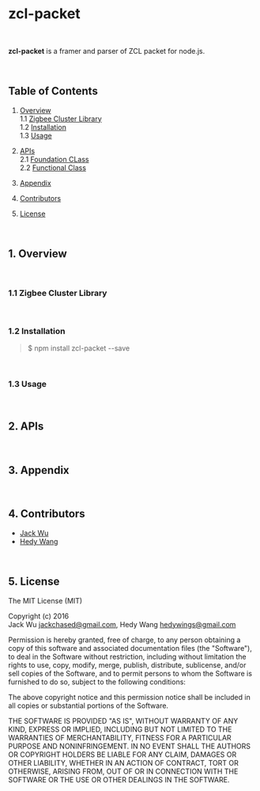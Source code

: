 # zcl-packet  
<br />

**zcl-packet** is a framer and parser of ZCL packet for node.js.   

<br />

## Table of Contents  

1. [Overview](#Overview)  
    1.1 [Zigbee Cluster Library](#ZCL)  
    1.2 [Installation](#Installation)  
    1.3 [Usage](#Usage)  

2. [APIs](#APIs)  
    2.1 [Foundation CLass](#FoundCls)  
    2.2 [Functional Class](#FuncCls)  

3. [Appendix](#Appendix)  

4. [Contributors](#Contributors)  
5. [License](#License)  

<br />

<a name="Overview"></a>
## 1. Overview  

<br />

<a name="ZCL"></a>
### 1.1 Zigbee Cluster Library  

<br />

<a name="Installation"></a>
### 1.2 Installation  

> $ npm install zcl-packet --save

<br />

<a name="Usage"></a>
### 1.3 Usage  


<br />

<a name="APIs"></a>
## 2. APIs  


<br />

<a name="Appendix"></a>
## 3. Appendix  


<br />

<a name="Contributors"></a>
## 4. Contributors  

* [Jack Wu](https://www.npmjs.com/~jackchased)  
* [Hedy Wang](https://www.npmjs.com/~hedywings)  

<br />

<a name="License"></a>
## 5. License 

The MIT License (MIT)

Copyright (c) 2016  
Jack Wu <jackchased@gmail.com>, Hedy Wang <hedywings@gmail.com>

Permission is hereby granted, free of charge, to any person obtaining a copy
of this software and associated documentation files (the "Software"), to deal
in the Software without restriction, including without limitation the rights
to use, copy, modify, merge, publish, distribute, sublicense, and/or sell
copies of the Software, and to permit persons to whom the Software is
furnished to do so, subject to the following conditions:  

The above copyright notice and this permission notice shall be included in all
copies or substantial portions of the Software.

THE SOFTWARE IS PROVIDED "AS IS", WITHOUT WARRANTY OF ANY KIND, EXPRESS OR
IMPLIED, INCLUDING BUT NOT LIMITED TO THE WARRANTIES OF MERCHANTABILITY,
FITNESS FOR A PARTICULAR PURPOSE AND NONINFRINGEMENT. IN NO EVENT SHALL THE
AUTHORS OR COPYRIGHT HOLDERS BE LIABLE FOR ANY CLAIM, DAMAGES OR OTHER
LIABILITY, WHETHER IN AN ACTION OF CONTRACT, TORT OR OTHERWISE, ARISING FROM,
OUT OF OR IN CONNECTION WITH THE SOFTWARE OR THE USE OR OTHER DEALINGS IN THE
SOFTWARE.